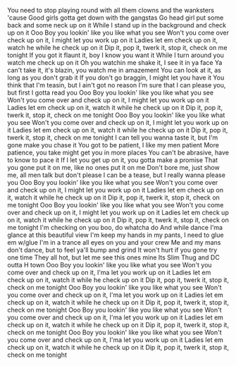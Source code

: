 You need to stop playing round with all them clowns and the wanksters 
'cause Good girls gotta get down with the gangstas 
Go head girl put some back and some neck up on it 
While I stand up in the background and check up on it
Ooo Boy you lookin' like you like what you see 
Won't you come over check up on it, I might let you work up on it 
Ladies let em check up on it, watch he while he check up on it 
Dip it, pop it, twerk it, stop it, check on me tonight
If you got it flaunt it, boy I know you want it 
While I turn around you watch me check up on it 
Oh you watchin me shake it, I see it in ya face 
Ya can't take it, it's blazin, you watch me in amazement 
You can look at it, as long as you don't grab it 
If you don't go braggin, I might let you have it 
You think that I'm teasin, but I ain't got no reason 
I'm sure that I can please you, but first I gotta read you
Ooo Boy you lookin' like you like what you see 
Won't you come over and check up on it, I might let you work up on it 
Ladies let em check up on it, watch it while he check up on it 
Dip it, pop it, twerk it, stop it, check on me tonight
Ooo Boy you lookin' like you like what you see 
Won't you come over and check up on it, I might let you work up on it 
Ladies let em check up on it, watch it while he check up on it 
Dip it, pop it, twerk it, stop it, check on me tonight
I can tell you wanna taste it, but I'm gone make you chase it 
You got to be patient, I like my men patient 
More patience, you take might get you in more places 
You can't be abrasive, have to know to pace it 
If I let you get up on it, you gotta make a promise 
That you gone put it on me, like no ones put it on me 
Don't bore me, just show me, all men talk but don't please 
I can be a tease, but I really wanna please you
Ooo Boy you lookin' like you like what you see 
Won't you come over and check up on it, I might let you work up on it 
Ladies let em check up on it, watch it while he check up on it 
Dip it, pop it, twerk it, stop it, check on me tonight
Ooo Boy you lookin' like you like what you see 
Won't you come over and check up on it, I might let you work up on it 
Ladies let em check up on it, watch it while he check up on it 
Dip it, pop it, twerk it, stop it, check on me tonight
I'm checking on you boo, do whatcha do 
And while dance I'ma glance at this beautiful view
I'm keep my hands in my pants, I need to glue em w/glue 
I'm in a trance all eyes on you and your crew Me and my mans don't dance, 
but to feel ya'll bump and grind It won't hurt if you gone try one time 
They all hot, but let me see this ones mine Its Slim Thug and DC outta H town
Ooo Boy you lookin' like you like what you see 
Won't you come over and check up on it, I'ma let you work up on it 
Ladies let em check up on it, watch it while he check up on it 
Dip it, pop it, twerk it, stop it, check on me tonight
Ooo Boy you lookin' like you like what you see 
Won't you come over and check up on it, I'ma let you work up on it 
Ladies let em check up on it, watch it while he check up on it 
Dip it, pop it, twerk it, stop it, check on me tonight
Ooo Boy you lookin' like you like what you see 
Won't you come over and check up on it, I'ma let you work up on it 
Ladies let em check up on it, watch it while he check up on it 
Dip it, pop it, twerk it, stop it, check on me tonight
Ooo Boy you lookin' like you like what you see 
Won't you come over and check up on it, I'ma let you work up on it 
Ladies let em check up on it, watch it while he check up on it 
Dip it, pop it, twerk it, stop it, check on me tonight
